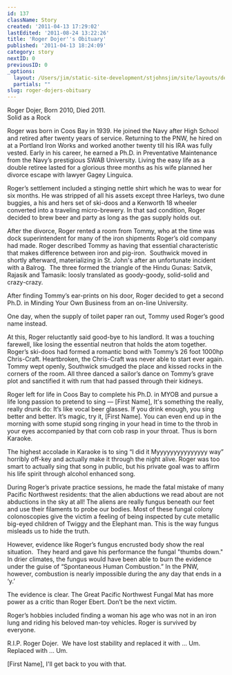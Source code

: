 ```yaml
---
id: 137
className: Story
created: '2011-04-13 17:29:02'
lastEdited: '2011-08-24 13:22:26'
title: 'Roger Dojer''s Obituary'
published: '2011-04-13 18:24:09'
category: story
nextID: 0
previousID: 0
_options:
  layout: /Users/jim/static-site-development/stjohnsjim/site/layouts/default.static.ttml
  partials: ""
slug: roger-dojers-obituary
---
```

<p>Roger Dojer, Born 2010, Died 2011.<br/> Solid as a Rock</p>
<p>Roger was born in Coos Bay in 1939.  He joined the Navy after High School and retired after twenty years of service.  Returning to the PNW, he hired on at a Portland Iron Works and worked another twenty till his IRA was fully vested.  Early in his career, he earned a Ph.D. in Preventative Maintenance from the Navy’s prestigious SWAB University.  Living the easy life as a double retiree lasted for a glorious three months as his wife planned her divorce escape with lawyer Gagey Linguica.</p>
<p>Roger’s settlement included a stinging nettle shirt which he was to wear for six months.  He was stripped of all his assets except three Harleys, two dune buggies, a his and hers set of ski-doos and a Kenworth 18 wheeler converted into a traveling micro-brewery.  In that sad condition, Roger decided to brew beer and party as long as the gas supply holds out.</p>
<p>After the divorce, Roger rented a room from Tommy, who at the time was dock superintendent for many of the iron shipments Roger’s old company had made.  Roger described Tommy as having that essential characteristic that makes difference between iron and pig-iron.  Southwick moved in shortly afterward, materializing in St. John's after an unfortunate incident with a Balrog.  The three formed the triangle of the Hindu Gunas: Satvik, Rajasik and Tamasik: loosly translated as goody-goody, solid-solid and crazy-crazy.</p>
<p>After finding Tommy’s ear-prints on his door, Roger decided to get a second Ph.D. in Minding Your Own Business from an on-line University.</p>
<p>One day, when the supply of toilet paper ran out, Tommy used Roger’s good name instead.</p>
<p>At this, Roger reluctantly said good-bye to his landlord.  It was a touching farewell, like losing the essential neutron that holds the atom together. Roger’s ski-doos had formed a romantic bond with Tommy’s 26 foot 1000hp Chris-Craft.  Heartbroken, the Chris-Craft was never able to start ever again. Tommy wept openly, Southwick smudged the place and kissed rocks in the corners of the room.  All three danced a sailor’s dance on Tommy’s grave plot and sanctified it with rum that had passed through their kidneys.</p>
<p>Roger left for life in Coos Bay to complete his Ph.D. in MYOB and pursue a life long passion to pretend to sing — [First Name], It's something the really, really drunk do:  It’s like vocal beer glasses.  If you drink enough, you sing better and better.  It’s magic, try it, [First Name].  You can even end up in the morning with some stupid song ringing in your head in time to the throb in your eyes accompanied by that corn cob rasp in your throat.  Thus is born Karaoke.</p>
<p>The highest accolade in Karaoke is to sing “I did it Myyyyyyyyyyyyyyy way” horribly off-key and actually make it through the night alive.  Roger was too smart to actually sing that song in public, but his private goal was to affirm his life spirit through alcohol enhanced song.</p>
<p>During Roger’s private practice sessions, he made the fatal mistake of many Pacific Northwest residents: that the alien abductions we read about are not abductions in the sky at all!  The aliens are really fungus beneath our feet and use their filaments to probe our bodies.  Most of these fungal colony colonoscopies give the victim a feeling of being inspected by cute metallic big-eyed children of Twiggy and the Elephant man.  This is the way fungus misleads us to hide the truth.</p>
<p>However, evidence like Roger’s fungus encrusted body show the real situation.  They heard and gave his performance the fungal "thumbs down." In drier climates, the fungus would have been able to burn the evidence under the guise of “Spontaneous Human Combustion.”  In the PNW, however, combustion is nearly impossible during the any day that ends in a ‘y.’</p>
<p>The evidence is clear.  The Great Pacific Northwest Fungal Mat has more power as a critic than Roger Ebert.  Don’t be the next victim.</p>
<p>Roger’s hobbies included finding a woman his age who was not in an iron lung and riding his beloved man-toy vehicles.  Roger is survived by everyone.</p>
<p>R.I.P. Roger Dojer.  We have lost stability and replaced it with ... Um. Replaced with ... Um.</p>
<p>[First Name], I'll get back to you with that.</p>
